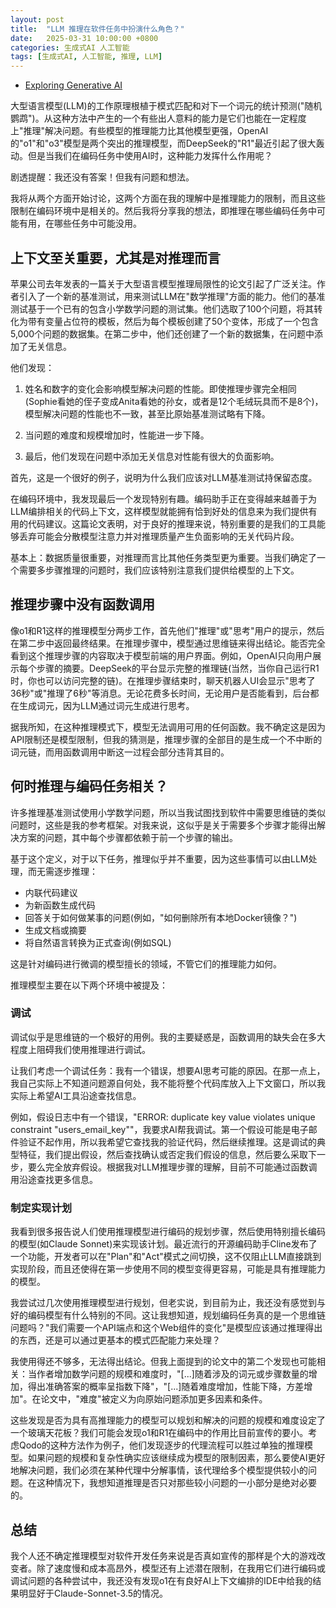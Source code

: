 ```yaml
---
layout: post
title:  "LLM 推理在软件任务中扮演什么角色？"
date:   2025-03-31 10:00:00 +0800
categories: 生成式AI 人工智能
tags: [生成式AI, 人工智能, 推理, LLM]
---
```


- [Exploring Generative AI](https://martinfowler.com/articles/exploring-gen-ai.html)

大型语言模型(LLM)的工作原理根植于模式匹配和对下一个词元的统计预测("随机鹦鹉")。从这种方法中产生的一个有些出人意料的能力是它们也能在一定程度上"推理"解决问题。有些模型的推理能力比其他模型更强，OpenAI的"o1"和"o3"模型是两个突出的推理模型，而DeepSeek的"R1"最近引起了很大轰动。但是当我们在编码任务中使用AI时，这种能力发挥什么作用呢？

剧透提醒：我还没有答案！但我有问题和想法。

我将从两个方面开始讨论，这两个方面在我的理解中是推理能力的限制，而且这些限制在编码环境中是相关的。然后我将分享我的想法，即推理在哪些编码任务中可能有用，在哪些任务中可能没用。

## 上下文至关重要，尤其是对推理而言
苹果公司去年发表的一篇关于大型语言模型推理局限性的论文引起了广泛关注。作者引入了一个新的基准测试，用来测试LLM在"数学推理"方面的能力。他们的基准测试基于一个已有的包含小学数学问题的测试集。他们选取了100个问题，将其转化为带有变量占位符的模板，然后为每个模板创建了50个变体，形成了一个包含5,000个问题的数据集。在第二步中，他们还创建了一个新的数据集，在问题中添加了无关信息。

他们发现：

1. 姓名和数字的变化会影响模型解决问题的性能。即使推理步骤完全相同(Sophie看她的侄子变成Anita看她的孙女，或者是12个毛绒玩具而不是8个)，模型解决问题的性能也不一致，甚至比原始基准测试略有下降。

2. 当问题的难度和规模增加时，性能进一步下降。

3. 最后，他们发现在问题中添加无关信息对性能有很大的负面影响。

首先，这是一个很好的例子，说明为什么我们应该对LLM基准测试持保留态度。

在编码环境中，我发现最后一个发现特别有趣。编码助手正在变得越来越善于为LLM编排相关的代码上下文，这样模型就能拥有恰到好处的信息来为我们提供有用的代码建议。这篇论文表明，对于良好的推理来说，特别重要的是我们的工具能够丢弃可能会分散模型注意力并对推理质量产生负面影响的无关代码片段。

基本上：数据质量很重要，对推理而言比其他任务类型更为重要。当我们确定了一个需要多步骤推理的问题时，我们应该特别注意我们提供给模型的上下文。

## 推理步骤中没有函数调用
像o1和R1这样的推理模型分两步工作，首先他们"推理"或"思考"用户的提示，然后在第二步中返回最终结果。在推理步骤中，模型通过思维链来得出结论。能否完全看到这个推理步骤的内容取决于模型前端的用户界面。例如，OpenAI只向用户展示每个步骤的摘要。DeepSeek的平台显示完整的推理链(当然，当你自己运行R1时，你也可以访问完整的链)。在推理步骤结束时，聊天机器人UI会显示"思考了36秒"或"推理了6秒"等消息。无论花费多长时间，无论用户是否能看到，后台都在生成词元，因为LLM通过词元生成进行思考。

据我所知，在这种推理模式下，模型无法调用可用的任何函数。我不确定这是因为API限制还是模型限制，但我的猜测是，推理步骤的全部目的是生成一个不中断的词元链，而用函数调用中断这一过程会部分违背其目的。

## 何时推理与编码任务相关？
许多推理基准测试使用小学数学问题，所以当我试图找到软件中需要思维链的类似问题时，这些是我的参考框架。对我来说，这似乎是关于需要多个步骤才能得出解决方案的问题，其中每个步骤都依赖于前一个步骤的输出。

基于这个定义，对于以下任务，推理似乎并不重要，因为这些事情可以由LLM处理，而无需逐步推理：

- 内联代码建议
- 为新函数生成代码
- 回答关于如何做某事的问题(例如，"如何删除所有本地Docker镜像？")
- 生成文档或摘要
- 将自然语言转换为正式查询(例如SQL)

这是针对编码进行微调的模型擅长的领域，不管它们的推理能力如何。

推理模型主要在以下两个环境中被提及：

### 调试
调试似乎是思维链的一个极好的用例。我的主要疑惑是，函数调用的缺失会在多大程度上阻碍我们使用推理进行调试。

让我们考虑一个调试任务：我有一个错误，想要AI思考可能的原因。在那一点上，我自己实际上不知道问题源自何处，我不能将整个代码库放入上下文窗口，所以我实际上希望AI工具沿途查找信息。

例如，假设日志中有一个错误，"ERROR: duplicate key value violates unique constraint "users_email_key""，我要求AI帮我调试。第一个假设可能是电子邮件验证不起作用，所以我希望它查找我的验证代码，然后继续推理。这是调试的典型特征，我们提出假设，然后查找确认或否定我们假设的信息，然后要么采取下一步，要么完全放弃假设。根据我对LLM推理步骤的理解，目前不可能通过函数调用沿途查找更多信息。

### 制定实现计划
我看到很多报告说人们使用推理模型进行编码的规划步骤，然后使用特别擅长编码的模型(如Claude Sonnet)来实现该计划。最近流行的开源编码助手Cline发布了一个功能，开发者可以在"Plan"和"Act"模式之间切换，这不仅阻止LLM直接跳到实现阶段，而且还使得在第一步使用不同的模型变得更容易，可能是具有推理能力的模型。

我尝试过几次使用推理模型进行规划，但老实说，到目前为止，我还没有感觉到与好的编码模型有什么特别的不同。这让我想知道，规划编码任务真的是一个思维链问题吗？"我们需要一个API端点和这个Web组件的变化"是模型应该通过推理得出的东西，还是可以通过更基本的模式匹配能力来处理？

我使用得还不够多，无法得出结论。但我上面提到的论文中的第二个发现也可能相关：当作者增加数学问题的规模和难度时，"[...]随着涉及的词元或步骤数量的增加，得出准确答案的概率呈指数下降"，"[...]随着难度增加，性能下降，方差增加"。在论文中，"难度"被定义为向原始问题添加更多因素和条件。

这些发现是否为具有高推理能力的模型可以规划和解决的问题的规模和难度设定了一个玻璃天花板？我们可能会发现o1和R1在编码中的作用比目前宣传的要小。考虑Qodo的这种方法作为例子，他们发现逐步的代理流程可以胜过单独的推理模型。如果问题的规模和复杂性确实应该继续成为模型的限制因素，那么要使AI更好地解决问题，我们必须在某种代理中分解事情，该代理给多个模型提供较小的问题。在这种情况下，我想知道推理是否只对那些较小问题的一小部分是绝对必要的。

## 总结
我个人还不确定推理模型对软件开发任务来说是否真如宣传的那样是个大的游戏改变者。除了速度慢和成本高昂外，模型还有上述潜在限制，在我用它们进行编码或调试问题的各种尝试中，我还没有发现o1在有良好AI上下文编排的IDE中给我的结果明显好于Claude-Sonnet-3.5的情况。
